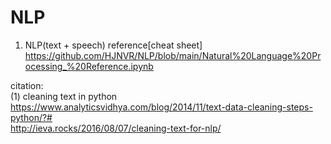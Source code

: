 # NLP

1. NLP(text + speech) reference[cheat sheet]
  https://github.com/HJNVR/NLP/blob/main/Natural%20Language%20Processing_%20Reference.ipynb
  
citation: \
(1) cleaning text in python \
https://www.analyticsvidhya.com/blog/2014/11/text-data-cleaning-steps-python/?# \
http://ieva.rocks/2016/08/07/cleaning-text-for-nlp/
